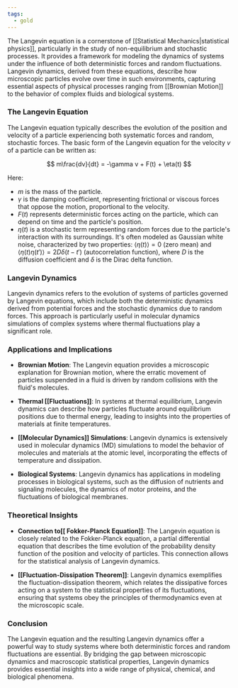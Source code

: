 ```yaml
---
tags:
  - gold
---
```


The Langevin equation is a cornerstone of [[Statistical Mechanics|statistical physics]], particularly in the study of non-equilibrium and stochastic processes. It provides a framework for modeling the dynamics of systems under the influence of both deterministic forces and random fluctuations. Langevin dynamics, derived from these equations, describe how microscopic particles evolve over time in such environments, capturing essential aspects of physical processes ranging from [[Brownian Motion]] to the behavior of complex fluids and biological systems.

### The Langevin Equation

The Langevin equation typically describes the evolution of the position and velocity of a particle experiencing both systematic forces and random, stochastic forces. The basic form of the Langevin equation for the velocity $v$ of a particle can be written as:

$$
m\frac{dv}{dt} = -\gamma v + F(t) + \eta(t)
$$

Here:
- $m$ is the mass of the particle.
- $\gamma$ is the damping coefficient, representing frictional or viscous forces that oppose the motion, proportional to the velocity.
- $F(t)$ represents deterministic forces acting on the particle, which can depend on time and the particle's position.
- $\eta(t)$ is a stochastic term representing random forces due to the particle's interaction with its surroundings. It's often modeled as Gaussian white noise, characterized by two properties: $\langle \eta(t) \rangle = 0$ (zero mean) and $\langle \eta(t)\eta(t') \rangle = 2D\delta(t-t')$ (autocorrelation function), where $D$ is the diffusion coefficient and $\delta$ is the Dirac delta function.

### Langevin Dynamics

Langevin dynamics refers to the evolution of systems of particles governed by Langevin equations, which include both the deterministic dynamics derived from potential forces and the stochastic dynamics due to random forces. This approach is particularly useful in molecular dynamics simulations of complex systems where thermal fluctuations play a significant role.

### Applications and Implications

- **Brownian Motion**: The Langevin equation provides a microscopic explanation for Brownian motion, where the erratic movement of particles suspended in a fluid is driven by random collisions with the fluid's molecules.

- **Thermal [[Fluctuations]]**: In systems at thermal equilibrium, Langevin dynamics can describe how particles fluctuate around equilibrium positions due to thermal energy, leading to insights into the properties of materials at finite temperatures.

- **[[Molecular Dynamics]] Simulations**: Langevin dynamics is extensively used in molecular dynamics (MD) simulations to model the behavior of molecules and materials at the atomic level, incorporating the effects of temperature and dissipation.

- **Biological Systems**: Langevin dynamics has applications in modeling processes in biological systems, such as the diffusion of nutrients and signaling molecules, the dynamics of motor proteins, and the fluctuations of biological membranes.

### Theoretical Insights

- **Connection to[[ Fokker-Planck Equation]]**: The Langevin equation is closely related to the Fokker-Planck equation, a partial differential equation that describes the time evolution of the probability density function of the position and velocity of particles. This connection allows for the statistical analysis of Langevin dynamics.

- **[[Fluctuation-Dissipation Theorem]]**: Langevin dynamics exemplifies the fluctuation-dissipation theorem, which relates the dissipative forces acting on a system to the statistical properties of its fluctuations, ensuring that systems obey the principles of thermodynamics even at the microscopic scale.

### Conclusion

The Langevin equation and the resulting Langevin dynamics offer a powerful way to study systems where both deterministic forces and random fluctuations are essential. By bridging the gap between microscopic dynamics and macroscopic statistical properties, Langevin dynamics provides essential insights into a wide range of physical, chemical, and biological phenomena.
